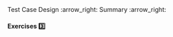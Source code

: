 <link rel="stylesheet" href="{{baseUrl}}/css/textbook.css">

<div class="website-content">

<div id="path">Test Case Design :arrow_right: Summary :arrow_right:</div>

<div id="title">

#### Exercises :three:

</div>

<div id="body">
<div>

<div id="extras">

<include src="exercises.md" />

</div>

</div>
